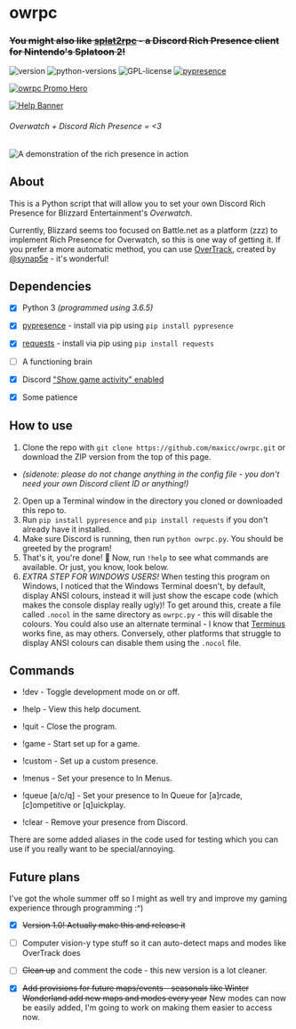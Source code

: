 # owrpc

### ~~You might also like [splat2rpc](https://git.io/splat2) - a Discord Rich Presence client for Nintendo's Splatoon 2!~~

![version](https://img.shields.io/badge/version-1.1.1-yellow.svg)
![python-versions](https://img.shields.io/badge/python-3.5%20|%203.6%20|%203.7-critical.svg)
![GPL-license](https://img.shields.io/badge/license-GPLv3-green.svg)
[![pypresence](https://img.shields.io/badge/using-pypresence-00bb88.svg?logo=discord&logoWidth=20)](https://github.com/qwertyquerty/pypresence)

[![owrpc Promo Hero](https://i.imgur.com/FfKMwXx.png)](https://discord.gg/keErGbZ)

[![Help Banner](https://i.imgur.com/G3ca1xE.png)](https://discord.gg/keErGbZ)

###### Overwatch + Discord Rich Presence = <3

![A demonstration of the rich presence in action](https://i.imgur.com/MnPOmzD.png)

## About

This is a Python script that will allow you to set your own Discord Rich Presence for Blizzard Entertainment's *Overwatch*.

Currently, Blizzard seems too focused on Battle.net as a platform (zzz) to implement Rich Presence for Overwatch, so this is one way of getting it. If you prefer a more automatic method, you can use [OverTrack](https://www.overtrack.gg), created by [@synap5e](https://www.github.com/synap5e) - it's wonderful!

## Dependencies

- [x] Python 3 *(programmed using 3.6.5)*

- [x] [pypresence](https://github.com/qwertyquerty/pypresence) - install via pip using `pip install pypresence`

- [x] [requests](https://2.python-requests.org/en/master/) - install via pip using `pip install requests`

- [ ] A functioning brain

- [x] Discord ["Show game activity" enabled](https://i.imgur.com/VBAU5Cg.png)

- [x] Some patience

## How to use

1. Clone the repo with `git clone https://github.com/maxicc/owrpc.git` or download the ZIP version from the top of this page.
* *(sidenote: please do not change anything in the config file - you don't need your own Discord client ID or anything!)*
2. Open up a Terminal window in the directory you cloned or downloaded this repo to.
3. Run `pip install pypresence` and `pip install requests` if you don't already have it installed.
4. Make sure Discord is running, then run `python owrpc.py`. You should be greeted by the program!
5. That's it, you're done! 🎉 Now, run `!help` to see what commands are available. Or just, you know, look below.
6. *EXTRA STEP FOR WINDOWS USERS!* When testing this program on Windows, I noticed that the Windows Terminal doesn't, by default, display ANSI colours, instead it will just show the escape code (which makes the console display really ugly)! To get around this, create a file called `.nocol` in the same directory as `owrpc.py` - this will disable the colours. You could also use an alternate terminal - I know that [Terminus](https://eugeny.github.io/terminus/) works fine, as may others. Conversely, other platforms that struggle to display ANSI colours can disable them using the `.nocol` file.

## Commands
* !dev - Toggle development mode on or off.
* !help - View this help document.
* !quit - Close the program.

* !game - Start set up for a game.
* !custom - Set up a custom presence.
* !menus - Set your presence to In Menus.
* !queue [a/c/q] - Set your presence to In Queue for [a]rcade, [c]ompetitive or [q]uickplay.
* !clear - Remove your presence from Discord.

There are some added aliases in the code used for testing which you can use if you really want to be special/annoying.

## Future plans

I've got the whole summer off so I might as well try and improve my gaming experience through programming :^)

- [x] ~~Version 1.0! Actually make this and release it~~

- [ ] Computer vision-y type stuff so it can auto-detect maps and modes like OverTrack does

- [ ] ~~Clean up~~ and comment the code - this new version is a lot cleaner.

- [x] ~~Add provisions for future maps/events - seasonals like Winter Wonderland add new maps and modes every year~~ New modes can now be easily added, I'm going to work on making them easier to access now.
